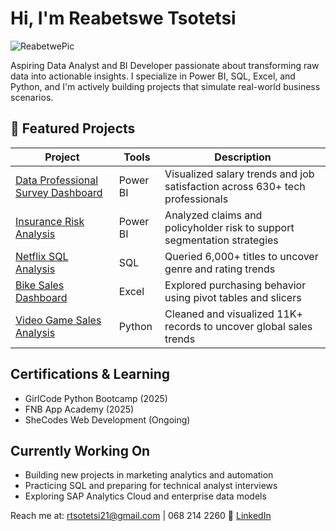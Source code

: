 # Hi, I'm Reabetswe Tsotetsi
![ReabetwePic](https://github.com/user-attachments/assets/5d7b975b-1492-4238-9368-6b15d3cdc704)

Aspiring Data Analyst and BI Developer passionate about transforming raw data into actionable insights. I specialize in Power BI, SQL, Excel, and Python, and I'm actively building projects that simulate real-world business scenarios.

## 📁 Featured Projects

| Project | Tools | Description |
|--------|-------|-------------|
| [Data Professional Survey Dashboard](https://github.com/Reabetswe-Tso/DataSurveyDashboard) | Power BI | Visualized salary trends and job satisfaction across 630+ tech professionals |
| [Insurance Risk Analysis](https://github.com/Reabetswe-Tso/InsuranceRiskDashboard) | Power BI | Analyzed claims and policyholder risk to support segmentation strategies |
| [Netflix SQL Analysis](https://github.com/Reabetswe-Tso/NetflixSQL) | SQL | Queried 6,000+ titles to uncover genre and rating trends |
| [Bike Sales Dashboard](https://github.com/Reabetswe-Tso/BikeSalesExcel) | Excel | Explored purchasing behavior using pivot tables and slicers |
| [Video Game Sales Analysis](https://github.com/Reabetswe-Tso/GameSalesPython) | Python | Cleaned and visualized 11K+ records to uncover global sales trends |

## Certifications & Learning
- GirlCode Python Bootcamp (2025)
- FNB App Academy (2025)
- SheCodes Web Development (Ongoing)

## Currently Working On

- Building new projects in marketing analytics and automation
- Practicing SQL and preparing for technical analyst interviews
- Exploring SAP Analytics Cloud and enterprise data models

Reach me at: rtsotetsi21@gmail.com | 068 214 2260
🔗 [LinkedIn](https://www.linkedin.com/in/reabetswe-tsotetsi-112662349/)
